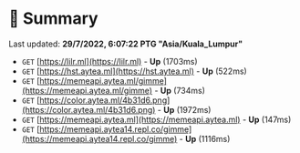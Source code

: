 # 📖 Summary
Last updated: **29/7/2022, 6:07:22 PTG "Asia/Kuala_Lumpur"**

- `GET` [https://lilr.ml](https://lilr.ml) - **Up** (1703ms)
- `GET` [https://hst.aytea.ml](https://hst.aytea.ml) - **Up** (522ms)
- `GET` [https://memeapi.aytea.ml/gimme](https://memeapi.aytea.ml/gimme) - **Up** (734ms)
- `GET` [https://color.aytea.ml/4b31d6.png](https://color.aytea.ml/4b31d6.png) - **Up** (1972ms)
- `GET` [https://memeapi.aytea.ml](https://memeapi.aytea.ml) - **Up** (147ms)
- `GET` [https://memeapi.aytea14.repl.co/gimme](https://memeapi.aytea14.repl.co/gimme) - **Up** (1116ms)
